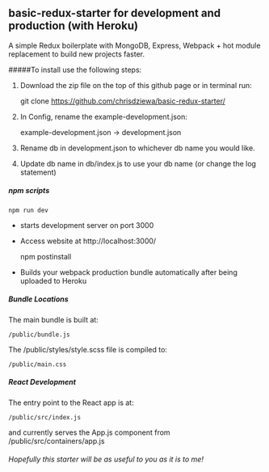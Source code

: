 ## basic-redux-starter for development and production (with Heroku)
A simple Redux boilerplate with MongoDB, Express, Webpack + hot module replacement to build new projects faster.

#####To install use the following steps:

1. Download the zip file on the top of this github page or in terminal run:

    git clone https://github.com/chrisdziewa/basic-redux-starter/

2. In Config, rename the example-development.json:

    example-development.json -> development.json
3. Rename db in development.json to whichever db name you would like.
4. Update db name in db/index.js to use your db name (or change the log statement)

##### npm scripts

    npm run dev
* starts development server on port 3000
* Access website at http://localhost:3000/

    npm postinstall
* Builds your webpack production bundle automatically after being uploaded to Heroku

##### Bundle Locations

The main bundle is built at:

    /public/bundle.js

The /public/styles/style.scss file is compiled to:

    /public/main.css

##### React Development

The entry point to the React app is at:

    /public/src/index.js

and currently serves the App.js component from
    /public/src/containers/app.js


###### Hopefully this starter will be as useful to you as it is to me!
